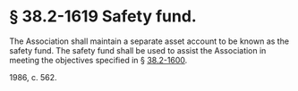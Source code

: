 # § 38.2-1619 Safety fund.

<p>The Association shall maintain a separate asset account to be known as the safety fund. The safety fund shall be used to assist the Association in meeting the objectives specified in § <a href='http://law.lis.virginia.gov/vacode/38.2-1600/'>38.2-1600</a>.</p><p>1986, c. 562.</p>